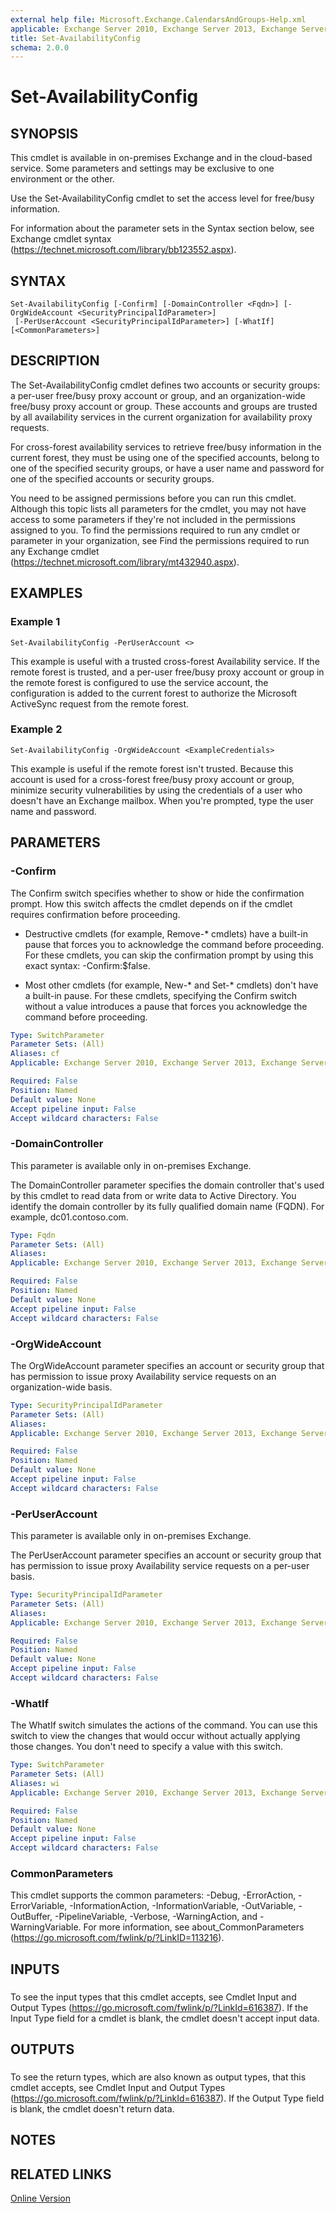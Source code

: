 ```yaml
---
external help file: Microsoft.Exchange.CalendarsAndGroups-Help.xml
applicable: Exchange Server 2010, Exchange Server 2013, Exchange Server 2016, Exchange Online
title: Set-AvailabilityConfig
schema: 2.0.0
---
```


# Set-AvailabilityConfig

## SYNOPSIS
This cmdlet is available in on-premises Exchange and in the cloud-based service. Some parameters and settings may be exclusive to one environment or the other.

Use the Set-AvailabilityConfig cmdlet to set the access level for free/busy information.

For information about the parameter sets in the Syntax section below, see Exchange cmdlet syntax (https://technet.microsoft.com/library/bb123552.aspx).

## SYNTAX

```
Set-AvailabilityConfig [-Confirm] [-DomainController <Fqdn>] [-OrgWideAccount <SecurityPrincipalIdParameter>]
 [-PerUserAccount <SecurityPrincipalIdParameter>] [-WhatIf] [<CommonParameters>]
```

## DESCRIPTION
The Set-AvailabilityConfig cmdlet defines two accounts or security groups: a per-user free/busy proxy account or group, and an organization-wide free/busy proxy account or group. These accounts and groups are trusted by all availability services in the current organization for availability proxy requests.

For cross-forest availability services to retrieve free/busy information in the current forest, they must be using one of the specified accounts, belong to one of the specified security groups, or have a user name and password for one of the specified accounts or security groups.

You need to be assigned permissions before you can run this cmdlet. Although this topic lists all parameters for the cmdlet, you may not have access to some parameters if they're not included in the permissions assigned to you. To find the permissions required to run any cmdlet or parameter in your organization, see Find the permissions required to run any Exchange cmdlet (https://technet.microsoft.com/library/mt432940.aspx).

## EXAMPLES

### Example 1
```
Set-AvailabilityConfig -PerUserAccount <>
```

This example is useful with a trusted cross-forest Availability service. If the remote forest is trusted, and a per-user free/busy proxy account or group in the remote forest is configured to use the service account, the configuration is added to the current forest to authorize the Microsoft ActiveSync request from the remote forest.

### Example 2
```
Set-AvailabilityConfig -OrgWideAccount <ExampleCredentials>
```

This example is useful if the remote forest isn't trusted. Because this account is used for a cross-forest free/busy proxy account or group, minimize security vulnerabilities by using the credentials of a user who doesn't have an Exchange mailbox. When you're prompted, type the user name and password.

## PARAMETERS

### -Confirm
The Confirm switch specifies whether to show or hide the confirmation prompt. How this switch affects the cmdlet depends on if the cmdlet requires confirmation before proceeding.

- Destructive cmdlets (for example, Remove-\* cmdlets) have a built-in pause that forces you to acknowledge the command before proceeding. For these cmdlets, you can skip the confirmation prompt by using this exact syntax: -Confirm:$false.

- Most other cmdlets (for example, New-\* and Set-\* cmdlets) don't have a built-in pause. For these cmdlets, specifying the Confirm switch without a value introduces a pause that forces you acknowledge the command before proceeding.

```yaml
Type: SwitchParameter
Parameter Sets: (All)
Aliases: cf
Applicable: Exchange Server 2010, Exchange Server 2013, Exchange Server 2016, Exchange Online

Required: False
Position: Named
Default value: None
Accept pipeline input: False
Accept wildcard characters: False
```

### -DomainController
This parameter is available only in on-premises Exchange.

The DomainController parameter specifies the domain controller that's used by this cmdlet to read data from or write data to Active Directory. You identify the domain controller by its fully qualified domain name (FQDN). For example, dc01.contoso.com.

```yaml
Type: Fqdn
Parameter Sets: (All)
Aliases:
Applicable: Exchange Server 2010, Exchange Server 2013, Exchange Server 2016

Required: False
Position: Named
Default value: None
Accept pipeline input: False
Accept wildcard characters: False
```

### -OrgWideAccount
The OrgWideAccount parameter specifies an account or security group that has permission to issue proxy Availability service requests on an organization-wide basis.

```yaml
Type: SecurityPrincipalIdParameter
Parameter Sets: (All)
Aliases:
Applicable: Exchange Server 2010, Exchange Server 2013, Exchange Server 2016, Exchange Online

Required: False
Position: Named
Default value: None
Accept pipeline input: False
Accept wildcard characters: False
```

### -PerUserAccount
This parameter is available only in on-premises Exchange.

The PerUserAccount parameter specifies an account or security group that has permission to issue proxy Availability service requests on a per-user basis.

```yaml
Type: SecurityPrincipalIdParameter
Parameter Sets: (All)
Aliases:
Applicable: Exchange Server 2010, Exchange Server 2013, Exchange Server 2016, Exchange Online

Required: False
Position: Named
Default value: None
Accept pipeline input: False
Accept wildcard characters: False
```

### -WhatIf
The WhatIf switch simulates the actions of the command. You can use this switch to view the changes that would occur without actually applying those changes. You don't need to specify a value with this switch.

```yaml
Type: SwitchParameter
Parameter Sets: (All)
Aliases: wi
Applicable: Exchange Server 2010, Exchange Server 2013, Exchange Server 2016, Exchange Online

Required: False
Position: Named
Default value: None
Accept pipeline input: False
Accept wildcard characters: False
```

### CommonParameters
This cmdlet supports the common parameters: -Debug, -ErrorAction, -ErrorVariable, -InformationAction, -InformationVariable, -OutVariable, -OutBuffer, -PipelineVariable, -Verbose, -WarningAction, and -WarningVariable. For more information, see about_CommonParameters (https://go.microsoft.com/fwlink/p/?LinkID=113216).

## INPUTS

###  
To see the input types that this cmdlet accepts, see Cmdlet Input and Output Types (https://go.microsoft.com/fwlink/p/?LinkId=616387). If the Input Type field for a cmdlet is blank, the cmdlet doesn't accept input data.

## OUTPUTS

###  
To see the return types, which are also known as output types, that this cmdlet accepts, see Cmdlet Input and Output Types (https://go.microsoft.com/fwlink/p/?LinkId=616387). If the Output Type field is blank, the cmdlet doesn't return data.

## NOTES

## RELATED LINKS

[Online Version](https://technet.microsoft.com/library/aa3c55f3-d29a-443e-b248-e1779516dfe1.aspx)
